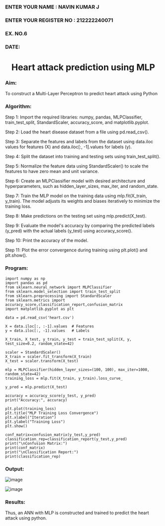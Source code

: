 <H3>ENTER YOUR NAME : NAVIN KUMAR J </H3>
<H3>ENTER YOUR REGISTER NO : 212222240071 </H3>
<H3>EX. NO.6</H3>
<H3>DATE:</H3>
<H1 ALIGN =CENTER>Heart attack prediction using MLP</H1>
<H3>Aim:</H3>  To construct a  Multi-Layer Perceptron to predict heart attack using Python
<H3>Algorithm:</H3>

Step 1:
Import the required libraries: numpy, pandas, MLPClassifier, train_test_split, StandardScaler, accuracy_score, and matplotlib.pyplot.<BR>

Step 2:
Load the heart disease dataset from a file using pd.read_csv().<BR>

Step 3:
Separate the features and labels from the dataset using data.iloc values for features (X) and data.iloc[:, -1].values for labels (y).<BR>

Step 4:
Split the dataset into training and testing sets using train_test_split().<BR>

Step 5:
Normalize the feature data using StandardScaler() to scale the features to have zero mean and unit variance.<BR>

Step 6:
Create an MLPClassifier model with desired architecture and hyperparameters, such as hidden_layer_sizes, max_iter, and random_state.<BR>

Step 7:
Train the MLP model on the training data using mlp.fit(X_train, y_train). The model adjusts its weights and biases iteratively to minimize the training loss.<BR>

Step 8:
Make predictions on the testing set using mlp.predict(X_test).<BR>

Step 9:
Evaluate the model's accuracy by comparing the predicted labels (y_pred) with the actual labels (y_test) using accuracy_score().<BR>

Step 10:
Print the accuracy of the model.<BR>

Step 11:
Plot the error convergence during training using plt.plot() and plt.show().<BR>


<H3>Program: </H3>

```
import numpy as np
import pandas as pd
from sklearn.neural_network import MLPClassifier
from sklearn.model_selection import train_test_split
from sklearn.preprocessing import StandardScaler
from sklearn.metrics import accuracy_score,classification_report,confusion_matrix
import matplotlib.pyplot as plt

data = pd.read_csv('heart.csv')

X = data.iloc[:, :-1].values  # Features
y = data.iloc[:, -1].values   # Labels

X_train, X_test, y_train, y_test = train_test_split(X, y, test_size=0.2, random_state=42)

scaler = StandardScaler()
X_train = scaler.fit_transform(X_train)
X_test = scaler.transform(X_test)

mlp = MLPClassifier(hidden_layer_sizes=(100, 100), max_iter=1000, random_state=42)
training_loss = mlp.fit(X_train, y_train).loss_curve_

y_pred = mlp.predict(X_test)

accuracy = accuracy_score(y_test, y_pred)
print("Accuracy:", accuracy)

plt.plot(training_loss)
plt.title("MLP Training Loss Convergence")
plt.xlabel("Iteration")
plt.ylabel("Training Loss")
plt.show()

conf_matrix=confusion_matrix(y_test,y_pred)
classification_rep=classification_report(y_test,y_pred)
print("\nConfusion Matrix:")
print(conf_matrix)
print("\nClassification Report:")
print(classification_rep)

```


### Output:


![image](https://github.com/Mamthaiyappaprabu/EX-6-NN/assets/119393563/9ec261c1-c80f-4a08-897b-3075aaf95a29)

![image](https://github.com/Mamthaiyappaprabu/EX-6-NN/assets/119393563/3c7edb98-2b20-4b79-96e0-e724a496bfa8)


<H3>Results:</H3>
Thus, an ANN with MLP is constructed and trained to predict the heart attack using python.
